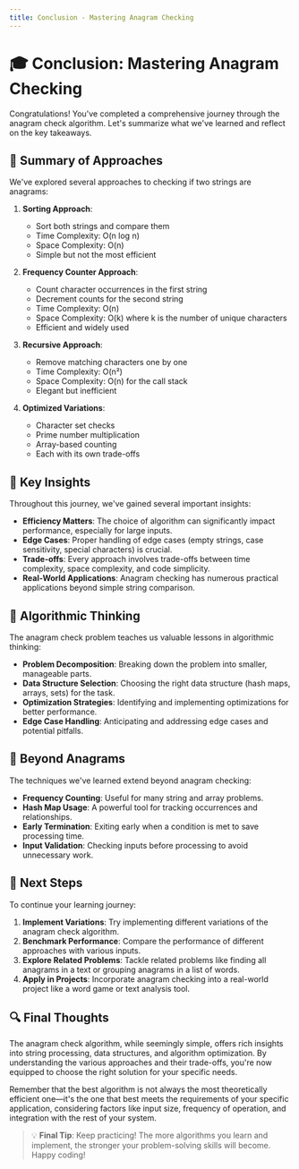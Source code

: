 ```yaml
---
title: Conclusion - Mastering Anagram Checking
---
```


# 🎓 Conclusion: Mastering Anagram Checking

Congratulations! You've completed a comprehensive journey through the anagram check algorithm. Let's summarize what we've learned and reflect on the key takeaways.

## 📝 Summary of Approaches

We've explored several approaches to checking if two strings are anagrams:

1. **Sorting Approach**:
   - Sort both strings and compare them
   - Time Complexity: O(n log n)
   - Space Complexity: O(n)
   - Simple but not the most efficient

2. **Frequency Counter Approach**:
   - Count character occurrences in the first string
   - Decrement counts for the second string
   - Time Complexity: O(n)
   - Space Complexity: O(k) where k is the number of unique characters
   - Efficient and widely used

3. **Recursive Approach**:
   - Remove matching characters one by one
   - Time Complexity: O(n²)
   - Space Complexity: O(n) for the call stack
   - Elegant but inefficient

4. **Optimized Variations**:
   - Character set checks
   - Prime number multiplication
   - Array-based counting
   - Each with its own trade-offs

## 🔑 Key Insights

Throughout this journey, we've gained several important insights:

- **Efficiency Matters**: The choice of algorithm can significantly impact performance, especially for large inputs.
- **Edge Cases**: Proper handling of edge cases (empty strings, case sensitivity, special characters) is crucial.
- **Trade-offs**: Every approach involves trade-offs between time complexity, space complexity, and code simplicity.
- **Real-World Applications**: Anagram checking has numerous practical applications beyond simple string comparison.

## 🧠 Algorithmic Thinking

The anagram check problem teaches us valuable lessons in algorithmic thinking:

- **Problem Decomposition**: Breaking down the problem into smaller, manageable parts.
- **Data Structure Selection**: Choosing the right data structure (hash maps, arrays, sets) for the task.
- **Optimization Strategies**: Identifying and implementing optimizations for better performance.
- **Edge Case Handling**: Anticipating and addressing edge cases and potential pitfalls.

## 🌟 Beyond Anagrams

The techniques we've learned extend beyond anagram checking:

- **Frequency Counting**: Useful for many string and array problems.
- **Hash Map Usage**: A powerful tool for tracking occurrences and relationships.
- **Early Termination**: Exiting early when a condition is met to save processing time.
- **Input Validation**: Checking inputs before processing to avoid unnecessary work.

## 🚀 Next Steps

To continue your learning journey:

1. **Implement Variations**: Try implementing different variations of the anagram check algorithm.
2. **Benchmark Performance**: Compare the performance of different approaches with various inputs.
3. **Explore Related Problems**: Tackle related problems like finding all anagrams in a text or grouping anagrams in a list of words.
4. **Apply in Projects**: Incorporate anagram checking into a real-world project like a word game or text analysis tool.

## 🔍 Final Thoughts

The anagram check algorithm, while seemingly simple, offers rich insights into string processing, data structures, and algorithm optimization. By understanding the various approaches and their trade-offs, you're now equipped to choose the right solution for your specific needs.

Remember that the best algorithm is not always the most theoretically efficient one—it's the one that best meets the requirements of your specific application, considering factors like input size, frequency of operation, and integration with the rest of your system.

> 💡 **Final Tip**: Keep practicing! The more algorithms you learn and implement, the stronger your problem-solving skills will become. Happy coding! 